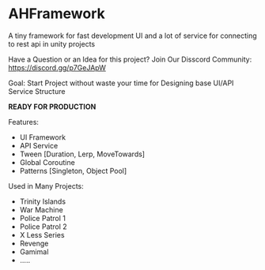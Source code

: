 # AHFramework
A tiny framework for fast development UI and a lot of service for connecting to rest api in unity projects

Have a Question or an Idea for this project? Join Our Disscord Community: https://discord.gg/p7GeJApW

Goal: Start Project without waste your time for Designing base UI/API Service Structure

**READY FOR PRODUCTION**


Features: 

- UI Framework
- API Service
- Tween [Duration, Lerp, MoveTowards]
- Global Coroutine
- Patterns [Singleton, Object Pool]


Used in Many Projects: 

- Trinity Islands
- War Machine
- Police Patrol 1
- Police Patrol 2
- X Less Series
- Revenge 
- Gamimal
- .....
